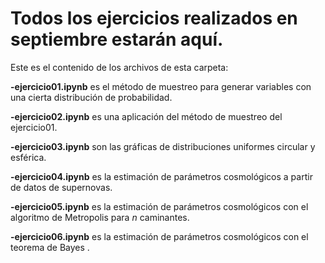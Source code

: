 # Todos los ejercicios realizados en septiembre estarán aquí.

Este es el contenido de los archivos de esta carpeta:

**-ejercicio01.ipynb** es el método de muestreo para generar variables con una cierta distribución de probabilidad.

**-ejercicio02.ipynb** es una aplicación del método de muestreo del ejercicio01.

**-ejercicio03.ipynb** son las gráficas de distribuciones uniformes circular y esférica.

**-ejercicio04.ipynb** es la estimación de parámetros cosmológicos a partir de datos de supernovas.

**-ejercicio05.ipynb** es la estimación de parámetros cosmológicos con el algoritmo de Metropolis para $n$ caminantes.

**-ejercicio06.ipynb** es la estimación de parámetros cosmológicos con el teorema de Bayes .

